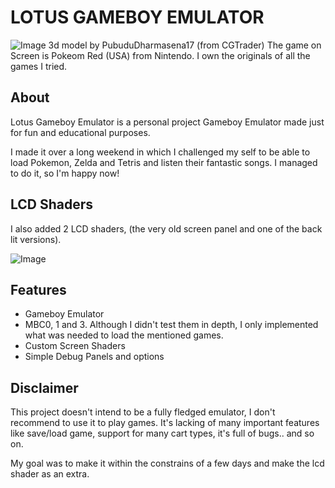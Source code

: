 <!--
    This file is a part of Lotus Gameboy Emulator open source project.
    Copyright (c) 2024+ by Leo Rinato (aka Ariel Arias or Lotus) - All rights reserved.

    This software was written for educational purposes and uses the MIT license.

    Feel free to reach me out at leo.rinato@gmail.com
-->

# LOTUS GAMEBOY EMULATOR

![Image](https://i.gyazo.com/b42c2eb3120b571aa9924884d0a6b9d5.png)
3d model by PubuduDharmasena17 (from CGTrader)
The game on Screen is Pokeom Red (USA) from Nintendo. I own the originals of all the games I tried.

## About

Lotus Gameboy Emulator is a personal project Gameboy Emulator made just for fun and educational purposes. 

I made it over a long weekend in which I challenged my self to be able to load Pokemon, Zelda and Tetris and listen their fantastic songs.
I managed to do it, so I'm happy now! 

## LCD Shaders

I also added 2 LCD shaders, (the very old screen panel and one of the back lit versions).

![Image](https://i.gyazo.com/4103f221a318761467aa68800250a798.png)


## Features

  - Gameboy Emulator
  - MBC0, 1 and 3. Although I didn't test them in depth, I only implemented what was needed to load the mentioned games.
  - Custom Screen Shaders
  - Simple Debug Panels and options

## Disclaimer

This project doesn't intend to be a fully fledged emulator, I don't recommend to use it to play games.
It's lacking of many important features like save/load game, support for many cart types, it's full of bugs.. and so on.

My goal was to make it within the constrains of a few days and make the lcd shader as an extra.